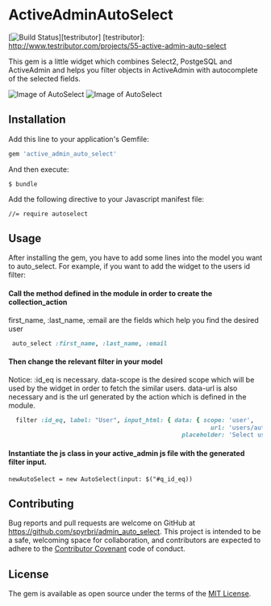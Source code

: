 # ActiveAdminAutoSelect
[![Build Status](http://www.testributor.com/projects/55-active-admin-auto-select/status?branch=master)][testributor]
[testributor]: http://www.testributor.com/projects/55-active-admin-auto-select

This gem is a little widget which combines Select2, PostgeSQL and ActiveAdmin and helps you filter objects in ActiveAdmin with autocomplete of the selected fields.

![Image of AutoSelect](http://i.imgur.com/lEJmaQC.png)
![Image of AutoSelect](http://i.imgur.com/6s0Xnco.png)

## Installation

Add this line to your application's Gemfile:

```ruby
gem 'active_admin_auto_select'
```

And then execute:

    $ bundle
    
Add the following directive to your Javascript manifest file:

``
//= require autoselect
``

## Usage

After installing the gem, you have to add some lines into the model you want to auto_select. 
For example, if you want to add the widget to the users id filter:

#### Call the method defined in the module in order to create the collection_action

first_name, :last_name, :email are the fields which help you find the desired user

```ruby
 auto_select :first_name, :last_name, :email
```

#### Then change the relevant filter in your model

Notice: :id_eq is necessary.
data-scope is the desired scope which will be used by the widget in order to fetch the similar users.
data-url is also necessary and is the url generated by the action which is defined in the module.

```ruby
  filter :id_eq, label: "User", input_html: { data: { scope: 'user',
                                                        url: 'users/autoselect',
                                                placeholder: 'Select user'     } }
```

#### Instantiate the js class in your active_admin js file with the generated filter input.

```
newAutoSelect = new AutoSelect(input: $("#q_id_eq))
```


## Contributing

Bug reports and pull requests are welcome on GitHub at https://github.com/spyrbri/admin_auto_select. This project is intended to be a safe, welcoming space for collaboration, and contributors are expected to adhere to the [Contributor Covenant](contributor-covenant.org) code of conduct.


## License

The gem is available as open source under the terms of the [MIT License](http://opensource.org/licenses/MIT).

